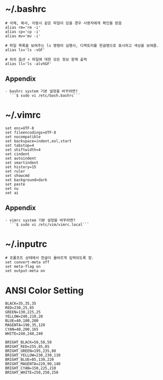# ~/.bashrc
  ```
  # 삭제, 복사, 이동시 같은 파일이 있을 경우 사용자에게 확인을 받음
  alias rm='rm -i'
  alias cp='cp -i'
  alias mv='mv -i'
  
  # 파일 목록을 보여주는 ls 명령어 실행시, 디렉토리를 한글명으로 표시하고 색상을 보여줌.
  alias ls='ls -vGF'
  
  # 위의 옵션 + 파일에 대한 모든 정보 함께 출력
  alias ll='ls -alvhGF'
  ```

  ## Appendix
    - bashrc system 기본 설정을 바꾸려면? 
      ```$ sudo vi /etc/bash.bashrc```


# ~/.vimrc
  ```
  set enc=UTF-8
  set fileencodings=UTF-8
  set nocompatible
  set backspace=indent,eol,start
  set tabstop=4
  set shiftwidth=4
  set cindent
  set autoindent
  set smartindent
  set history=15
  set ruler
  set showcmd
  set background=dark
  set paste
  set nu
  set ai
  ```
  
  ## Appendix
    - vimrc system 기본 설정을 바꾸려면?
      ```$ sudo vi /etc/vim/vimrc.local```


# ~/.inputrc
  ```
  # 프롬프트 상태에서 한글이 올바르게 입력되도록 함.
  set convert-meta off
  set meta-flag on
  set output-meta on
  ```
  

# ANSI Color Setting
  ```
  BLACK=35,35,35
  RED=230,25,85
  GREEN=130,225,25
  YELLOW=240,210,20
  BLUE=40,100,200
  MAGENTA=190,35,120
  CYAN=40,200,165
  WHITE=240,240,240
  
  BRIGHT_BLACK=50,50,50
  BRIGHT_RED=255,85,85
  BRIGHT_GREEN=195,235,80
  BRIGHT_YELLOW=230,230,110
  BRIGHT_BLUE=85,130,220
  BRIGHT_MAGENTA=220,90,140
  BRIGHT_CYAN=150,225,210
  BRIGHT_WHITE=250,250,250
  ```
